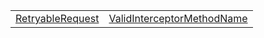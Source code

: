 |                                                                            |                                                                                                |
| -------------------------------------------------------------------------- | ---------------------------------------------------------------------------------------------- |
| [RetryableRequest](/fetch-client/typealias/interfaces/retryablerequest.md) | [ValidInterceptorMethodName](/fetch-client/typealias/interfaces/validinterceptormethodname.md) |